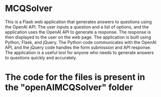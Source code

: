 # MCQSolver
 
This is a Flask web application that generates answers to questions using the OpenAI API. The user inputs a question and a list of options, and the application uses the OpenAI API to generate a response. The response is then displayed to the user on the web page. The application is built using Python, Flask, and jQuery. The Python code communicates with the OpenAI API, and the jQuery code handles the form submission and API response. The application is a useful tool for anyone who needs to generate answers to questions quickly and accurately.

# The code for the files is present in the "openAIMCQSolver" folder
